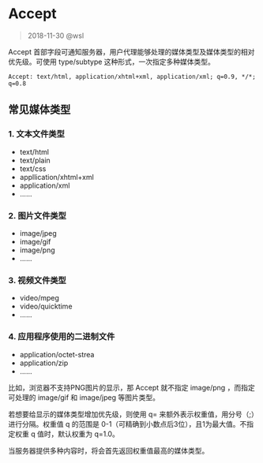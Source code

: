 # Accept

> 2018-11-30 @wsl

Accept 首部字段可通知服务器，用户代理能够处理的媒体类型及媒体类型的相对优先级。可使用 type/subtype 这种形式，一次指定多种媒体类型。 

```
Accept: text/html, application/xhtml+xml, application/xml; q=0.9, */*; q=0.8
```



## 常见媒体类型

### 1. 文本文件类型

- text/html
- text/plain
- text/css
- appllication/xhtml+xml
- application/xml
- ......



### 2. 图片文件类型

- image/jpeg
- image/gif
- image/png
- ......



### 3. 视频文件类型

- video/mpeg
- video/quicktime
- ......



### 4. 应用程序使用的二进制文件

- application/octet-strea
- application/zip
- ……



比如，浏览器不支持PNG图片的显示，那 Accept 就不指定 image/png ，而指定可处理的 image/gif 和 image/jpeg 等图片类型。

若想要给显示的媒体类型增加优先级，则使用 q= 来额外表示权重值，用分号（;）进行分隔。权重值 q 的范围是 0-1（可精确到小数点后3位），且1为最大值。不指定权重 q 值时，默认权重为 q=1.0。

当服务器提供多种内容时，将会首先返回权重值最高的媒体类型。

